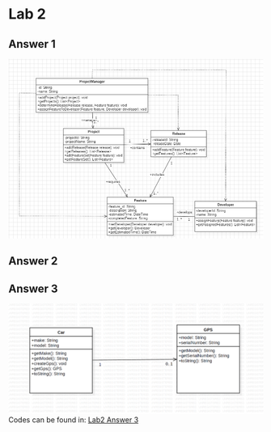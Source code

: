 # Lab 2

## Answer 1

![Lab2 Answer 1](lab2-answer1.png)

## Answer 2

## Answer 3

![Lab2 Answer 3](lab2-answer3.png)
Codes can be found in: [Lab2 Answer 3](/lab2/lab2_answer3_src/)
